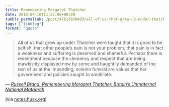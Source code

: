 ```yaml
---
title: Remembering Margaret Thatcher
date: 2013-04-10T11:32:00+00:00
tumblr_permalink: /post/47613820403/all-of-us-that-grew-up-under-thatcher-were-taught
tags: ["linklog"]
format: "quote"
---
```


> All of us that grew up under Thatcher were taught that it is good to be selfish, that other people&rsquo;s pain is not your problem, that pain is in fact a weakness and suffering is deserved and shameful. Perhaps there is resentment because the clemency and respect that are being mawkishly displayed now by some and haughtily demanded of the rest of us at the impending, solemn funeral are values that her government and policies sought to annihilate.

— <cite>[Russell Brand, _Remembering Margaret Thatcher, Britain&rsquo;s Unmaternal National Matriarch_](http://www.huffingtonpost.com/russell-brand/margaret-thatcher-our-unm_b_3046390.html)</cite>

(via [notes.husk.org](http://notes.husk.org/))
